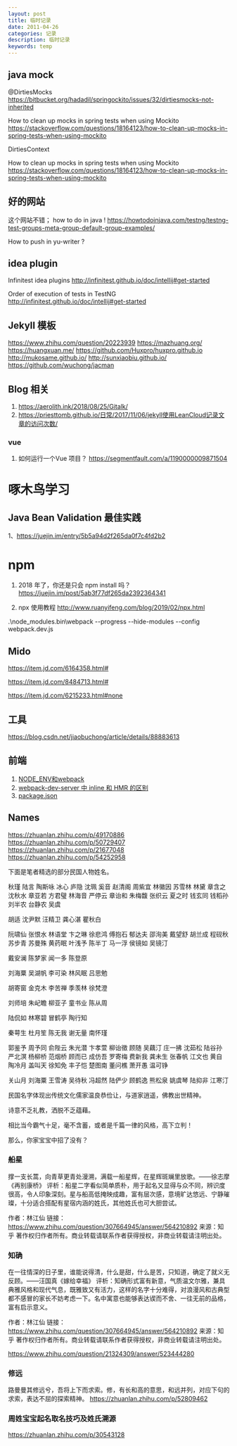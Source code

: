```yaml
---
layout: post
title: 临时记录
date: 2011-04-26
categories: 记录
description: 临时记录
keywords: temp
---
```


## java mock
@DirtiesMocks
https://bitbucket.org/hadadil/springockito/issues/32/dirtiesmocks-not-inherited

How to clean up mocks in spring tests when using Mockito
https://stackoverflow.com/questions/18164123/how-to-clean-up-mocks-in-spring-tests-when-using-mockito


DirtiesContext


How to clean up mocks in spring tests when using Mockito
https://stackoverflow.com/questions/18164123/how-to-clean-up-mocks-in-spring-tests-when-using-mockito

## 好的网站

这个网站不错； how to do in java !
https://howtodoinjava.com/testng/testng-test-groups-meta-group-default-group-examples/

How to push in yu-writer ?



## idea plugin
Infinitest idea plugins
http://infinitest.github.io/doc/intellij#get-started

Order of execution of tests in TestNG
http://infinitest.github.io/doc/intellij#get-started


## JekyII 模板
https://www.zhihu.com/question/20223939
https://mazhuang.org/
https://huangxuan.me/
https://github.com/Huxpro/huxpro.github.io
http://mukosame.github.io/
http://sunxiaobiu.github.io/
https://github.com/wuchong/jacman


## Blog 相关
1. https://aerolith.ink/2018/08/25/Gitalk/
2. https://priesttomb.github.io/日常/2017/11/06/jekyll使用LeanCloud记录文章的访问次数/


### vue
1. 如何运行一个Vue 项目？
https://segmentfault.com/a/1190000009871504


# 啄木鸟学习
## Java Bean Validation 最佳实践
1、https://juejin.im/entry/5b5a94d2f265da0f7c4fd2b2


# npm
1. 2018 年了，你还是只会 npm install 吗？
https://juejin.im/post/5ab3f77df265da2392364341

2. npx 使用教程
http://www.ruanyifeng.com/blog/2019/02/npx.html

.\node_modules\.bin\webpack --progress --hide-modules --config webpack.dev.js


## Mido
https://item.jd.com/6164358.html#

https://item.jd.com/8484713.html#

https://item.jd.com/6215233.html#none

## 工具
https://blog.csdn.net/jiaobuchong/article/details/88883613

##  前端
1. [NODE_ENV和webpack](https://juejin.im/post/5a4ed5306fb9a01cbc6e2ee2)
2. [webpack-dev-server 中 inline 和 HMR 的区别](https://juejin.im/post/593e5454a0bb9f006b59d85a)
3. [package.json](https://javascript.ruanyifeng.com/nodejs/packagejson.html)

## Names
https://zhuanlan.zhihu.com/p/49170886
https://zhuanlan.zhihu.com/p/50729407
https://zhuanlan.zhihu.com/p/21677048
https://zhuanlan.zhihu.com/p/54252958

下面是笔者精选的部分民国人物姓名。

秋瑾 陆言 陶斯咏 冰心 庐隐 沈珮 奚音 赵清阁 周紫宜 林徽因 苏雪林 林黛 章含之 沈秋水 章亚若 方君璧 林海音 严停云 章诒和 朱梅馥 张织云 夏之时 钱玄同 钱稻孙 刘半农 台静农 吴虞

胡适 沈尹默 汪精卫 龚心湛 瞿秋白

阮啸仙 张恨水 林语堂 卞之琳 徐悲鸿 傅抱石 郁达夫 邵洵美 戴望舒 胡兰成 程砚秋 苏步青 苏曼殊 黄药眠 叶浅予 陈半丁 马一浮 侯镜如 吴镜汀

戴安澜 陈梦家 闻一多 陈登原

刘海粟 吴湖帆 李可染 林风眠 吕思勉

胡寄窗 金克木 李苦禅 季羡林 徐梵澄

刘师培 朱屺瞻 柳亚子 童书业 陈从周

陆侃如 林寒碧 冒鹤亭 陶行知

秦萼生 杜月笙 陈无我 谢无量 南怀瑾

郭鉴予 周予同 俞陛云 朱光潜 卞孝萱 柳诒徵 顾随 吴藕汀 庄一拂 沈茹松 陆谷孙 严北溟 杨柳桥 范烟桥 顾而已 成仿吾 罗寄梅 费新我 龚未生 张春帆 江文也 黄自 陶冷月 盖叫天 徐知免 丰子恺 楚图南 董问樵 萧开愚 温可铮

关山月 刘海粟 王雪涛 吴待秋 冯超然 陆俨少 顾鹤逸 熊松泉 姚虞琴 陆抑非 江寒汀

民国名字体现出传统文化儒家温良恭俭让，与道家逍遥，佛教出世精神。

诗意不乏礼教，洒脱不乏蕴藉。

相比当今霸气十足，毫不含蓄，或者是千篇一律的风格，高下立判！

那么，你家宝宝中招了没有？

### 船星  
  撑一支长蒿，向青草更青处漫溯，满载一船星辉，在星辉斑斓里放歌。——徐志摩《再别康桥》    评析：船星二字看似简单质朴，用于起名又显得与众不同，辨识度很高，令人印象深刻。星与船高低掩映成趣，富有层次感，意境旷达悠远、宁静璀璨，十分适合搭配有星宿内涵的姓氏，其他姓氏也可大胆尝试。

作者：林江仙
链接：https://www.zhihu.com/question/307664945/answer/564210892
来源：知乎
著作权归作者所有。商业转载请联系作者获得授权，非商业转载请注明出处。

### 知确    

在一往情深的日子里，谁能说得清，什么是甜，什么是苦，只知道，确定了就义无反顾。——汪国真《嫁给幸福》    评析：知确形式富有新意，气质温文尔雅，兼具典雅风格和现代气息，既雅致又有活力，这样的名字十分难得，对浪漫风和古典型都不感冒的家长不妨考虑一下。名中寓意也能够表达锲而不舍、一往无前的品格，富有启示意义。

作者：林江仙
链接：https://www.zhihu.com/question/307664945/answer/564210892
来源：知乎
著作权归作者所有。商业转载请联系作者获得授权，非商业转载请注明出处。

https://www.zhihu.com/question/21324309/answer/523444280


###  修远 
路曼曼其修远兮，吾将上下而求索。修，有长和高的意思，和远并列，对应下句的求索，表达不屈的探索精神。
https://zhuanlan.zhihu.com/p/52809462

### 周姓宝宝起名取名技巧及姓氏溯源
https://zhuanlan.zhihu.com/p/30543128
